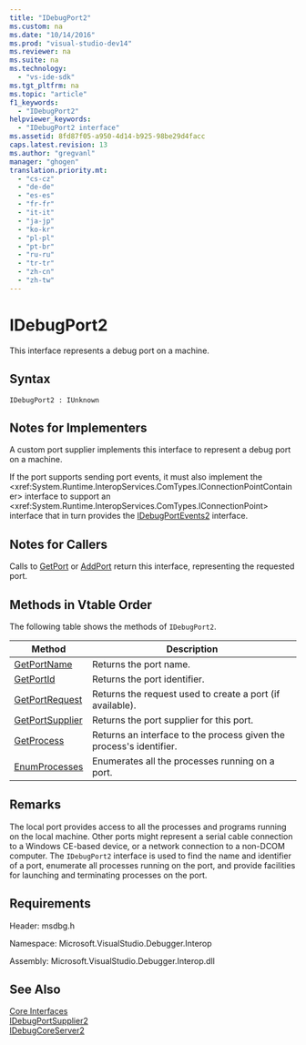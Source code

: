 ```yaml
---
title: "IDebugPort2"
ms.custom: na
ms.date: "10/14/2016"
ms.prod: "visual-studio-dev14"
ms.reviewer: na
ms.suite: na
ms.technology: 
  - "vs-ide-sdk"
ms.tgt_pltfrm: na
ms.topic: "article"
f1_keywords: 
  - "IDebugPort2"
helpviewer_keywords: 
  - "IDebugPort2 interface"
ms.assetid: 8fd87f05-a950-4d14-b925-98be29d4facc
caps.latest.revision: 13
ms.author: "gregvanl"
manager: "ghogen"
translation.priority.mt: 
  - "cs-cz"
  - "de-de"
  - "es-es"
  - "fr-fr"
  - "it-it"
  - "ja-jp"
  - "ko-kr"
  - "pl-pl"
  - "pt-br"
  - "ru-ru"
  - "tr-tr"
  - "zh-cn"
  - "zh-tw"
---
```

# IDebugPort2
This interface represents a debug port on a machine.  
  
## Syntax  
  
```  
IDebugPort2 : IUnknown  
```  
  
## Notes for Implementers  
 A custom port supplier implements this interface to represent a debug port on a machine.  
  
 If the port supports sending port events, it must also implement the \<xref:System.Runtime.InteropServices.ComTypes.IConnectionPointContainer> interface to support an \<xref:System.Runtime.InteropServices.ComTypes.IConnectionPoint> interface that in turn provides the [IDebugPortEvents2](../extensibility/idebugportevents2.md) interface.  
  
## Notes for Callers  
 Calls to [GetPort](../extensibility/idebugportsupplier2--getport.md) or [AddPort](../extensibility/idebugportsupplier2--addport.md) return this interface, representing the requested port.  
  
## Methods in Vtable Order  
 The following table shows the methods of `IDebugPort2`.  
  
|Method|Description|  
|------------|-----------------|  
|[GetPortName](../extensibility/idebugport2--getportname.md)|Returns the port name.|  
|[GetPortId](../extensibility/idebugport2--getportid.md)|Returns the port identifier.|  
|[GetPortRequest](../extensibility/idebugport2--getportrequest.md)|Returns the request used to create a port (if available).|  
|[GetPortSupplier](../extensibility/idebugport2--getportsupplier.md)|Returns the port supplier for this port.|  
|[GetProcess](../extensibility/idebugport2--getprocess.md)|Returns an interface to the process given the process's identifier.|  
|[EnumProcesses](../extensibility/idebugport2--enumprocesses.md)|Enumerates all the processes running on a port.|  
  
## Remarks  
 The local port provides access to all the processes and programs running on the local machine. Other ports might represent a serial cable connection to a Windows CE-based device, or a network connection to a non-DCOM computer. The `IDebugPort2` interface is used to find the name and identifier of a port, enumerate all processes running on the port, and provide facilities for launching and terminating processes on the port.  
  
## Requirements  
 Header: msdbg.h  
  
 Namespace: Microsoft.VisualStudio.Debugger.Interop  
  
 Assembly: Microsoft.VisualStudio.Debugger.Interop.dll  
  
## See Also  
 [Core Interfaces](../extensibility/core-interfaces.md)   
 [IDebugPortSupplier2](../extensibility/idebugportsupplier2.md)   
 [IDebugCoreServer2](../extensibility/idebugcoreserver2.md)